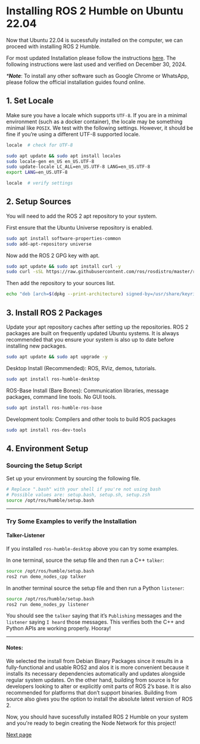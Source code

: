 # Installing ROS 2 Humble on Ubuntu 22.04

Now that Ubuntu 22.04 is sucessfully installed on the computer, we can proceed with installing ROS 2 Humble. 

For most updated Installation please follow the instructions [here](https://docs.ros.org/en/humble/Installation/Ubuntu-Install-Debs.html).
The following instructions were last used and verified on December 30, 2024.

_***Note**_: To install any other software such as Google Chrome or WhatsApp, please follow the official installation guides found online. 

## 1. Set Locale

Make sure you have a locale which supports `UTF-8`. If you are in a minimal environment (such as a docker container), the locale may be something minimal like `POSIX`. We test with the following settings. However, it should be fine if you’re using a different UTF-8 supported locale.

```bash
locale  # check for UTF-8

sudo apt update && sudo apt install locales
sudo locale-gen en_US en_US.UTF-8
sudo update-locale LC_ALL=en_US.UTF-8 LANG=en_US.UTF-8
export LANG=en_US.UTF-8

locale  # verify settings
```

## 2. Setup Sources

You will need to add the ROS 2 apt repository to your system.

First ensure that the Ubuntu Universe repository is enabled.

```bash
sudo apt install software-properties-common
sudo add-apt-repository universe
```

Now add the ROS 2 GPG key with apt.

```bash
sudo apt update && sudo apt install curl -y
sudo curl -sSL https://raw.githubusercontent.com/ros/rosdistro/master/ros.key -o /usr/share/keyrings/ros-archive-keyring.gpg
```

Then add the repository to your sources list.

```bash
echo "deb [arch=$(dpkg --print-architecture) signed-by=/usr/share/keyrings/ros-archive-keyring.gpg] http://packages.ros.org/ros2/ubuntu $(. /etc/os-release && echo $UBUNTU_CODENAME) main" | sudo tee /etc/apt/sources.list.d/ros2.list > /dev/null
```

## 3. Install ROS 2 Packages

Update your apt repository caches after setting up the repositories. ROS 2 packages are built on frequently updated Ubuntu systems. It is always recommended that you ensure your system is also up to date before installing new packages.

```bash
sudo apt update && sudo apt upgrade -y
```

Desktop Install (Recommended): ROS, RViz, demos, tutorials.

```bash
sudo apt install ros-humble-desktop
```

ROS-Base Install (Bare Bones): Communication libraries, message packages, command line tools. No GUI tools.

```bash
sudo apt install ros-humble-ros-base
```

Development tools: Compilers and other tools to build ROS packages

```bash
sudo apt install ros-dev-tools
```

## 4. Environment Setup 
### Sourcing the Setup Script 

Set up your environment by sourcing the following file.

```bash
# Replace ".bash" with your shell if you're not using bash
# Possible values are: setup.bash, setup.sh, setup.zsh
source /opt/ros/humble/setup.bash
```

_______________________________________________

### Try Some Examples to verify the Installation

#### Talker-Listener 

If you installed `ros-humble-desktop` above you can try some examples.

In one terminal, source the setup file and then run a C++ `talker`:

```bash
source /opt/ros/humble/setup.bash
ros2 run demo_nodes_cpp talker
```

In another terminal source the setup file and then run a Python `listener`:

```bash
source /opt/ros/humble/setup.bash
ros2 run demo_nodes_py listener
```

You should see the `talker` saying that it’s `Publishing` messages and the `listener` saying `I heard` those messages. This verifies both the C++ and Python APIs are working properly. Hooray!

__________________________________________________

#### Notes:

We selected the install from Debian Binary Packages since it results in a fully-functional and usable ROS2 and alos it is more convenient because it installs its necessary dependencies automatically and updates alongside regular system updates. On the other hand, building from source is for developers looking to alter or explicitly omit parts of ROS 2’s base. It is also recommended for platforms that don’t support binaries. Building from source also gives you the option to install the absolute latest version of ROS 2.

Now, you should have sucessfully installed ROS 2 Humble on your system and you're ready to begin creating the Node Network for this project!

[Next page](https://github.com/hasanshomar/ROS2-Raspberry-Pi-HQ-Camera-Integration/blob/main/Setting%20up%20the%20Laptop%20/3.%20Installing%20Additional%20Dependencies.md)
